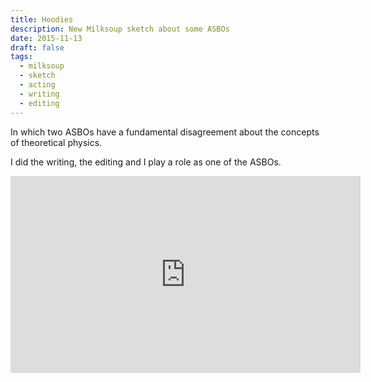```yaml
---
title: Hoodies
description: New Milksoup sketch about some ASBOs
date: 2015-11-13
draft: false
tags:
  - milksoup
  - sketch
  - acting
  - writing
  - editing
---
```


In which two ASBOs have a fundamental disagreement about the concepts of theoretical physics.

I did the writing, the editing and I play a role as one of the ASBOs.

<iframe width="560" height="315" src="https://www.youtube.com/embed/Qs_WLSIF4hw?si=p8Bz2BQxHNm-HKQS" title="YouTube video player" frameborder="0" allow="accelerometer; autoplay; clipboard-write; encrypted-media; gyroscope; picture-in-picture; web-share" allowfullscreen></iframe>
